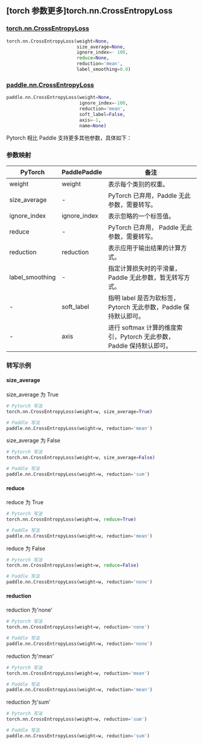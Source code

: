 ## [torch 参数更多]torch.nn.CrossEntropyLoss
### [torch.nn.CrossEntropyLoss](https://pytorch.org/docs/stable/generated/torch.nn.CrossEntropyLoss.html#torch.nn.CrossEntropyLoss)

```python
torch.nn.CrossEntropyLoss(weight=None,
                          size_average=None,
                          ignore_index=- 100,
                          reduce=None,
                          reduction='mean',
                          label_smoothing=0.0)
```

### [paddle.nn.CrossEntropyLoss](https://www.paddlepaddle.org.cn/documentation/docs/zh/develop/api/paddle/nn/CrossEntropyLoss_cn.html#crossentropyloss)

```python
paddle.nn.CrossEntropyLoss(weight=None,
                           ignore_index=-100,
                           reduction='mean',
                           soft_label=False,
                           axis=-1,
                           name=None)
```

Pytorch 相比 Paddle 支持更多其他参数，具体如下：
### 参数映射
| PyTorch       | PaddlePaddle | 备注                                                   |
| ------------- | ------------ | ------------------------------------------------------ |
| weight  | weight           | 表示每个类别的权重。  |
| size_average | -            | PyTorch 已弃用，Paddle 无此参数，需要转写。|
| ignore_index  | ignore_index            | 表示忽略的一个标签值。  |
| reduce       | -            | PyTorch 已弃用， Paddle 无此参数，需要转写。  |
| reduction  | reduction            | 表示应用于输出结果的计算方式。  |
| label_smoothing | -            | 指定计算损失时的平滑量，Paddle 无此参数，暂无转写方式。  |
| -             | soft_label  | 指明 label 是否为软标签，Pytorch 无此参数，Paddle 保持默认即可。  |
| -             | axis       | 进行 softmax 计算的维度索引，Pytorch 无此参数，Paddle 保持默认即可。   |

### 转写示例
#### size_average
size_average 为 True
```python
# Pytorch 写法
torch.nn.CrossEntropyLoss(weight=w, size_average=True)

# Paddle 写法
paddle.nn.CrossEntropyLoss(weight=w, reduction='mean')

```

size_average 为 False
```python
# Pytorch 写法
torch.nn.CrossEntropyLoss(weight=w, size_average=False)

# Paddle 写法
paddle.nn.CrossEntropyLoss(weight=w, reduction='sum')
```

#### reduce
reduce 为 True
```python
# Pytorch 写法
torch.nn.CrossEntropyLoss(weight=w, reduce=True)

# Paddle 写法
paddle.nn.CrossEntropyLoss(weight=w, reduction='mean')
```

reduce 为 False
```python
# Pytorch 写法
torch.nn.CrossEntropyLoss(weight=w, reduce=False)

# Paddle 写法
paddle.nn.CrossEntropyLoss(weight=w, reduction='none')
```

#### reduction
reduction 为'none'
```python
# Pytorch 写法
torch.nn.CrossEntropyLoss(weight=w, reduction='none')

# Paddle 写法
paddle.nn.CrossEntropyLoss(weight=w, reduction='none')
```

reduction 为'mean'
```python
# Pytorch 写法
torch.nn.CrossEntropyLoss(weight=w, reduction='mean')

# Paddle 写法
paddle.nn.CrossEntropyLoss(weight=w, reduction='mean')
```

reduction 为'sum'
```python
# Pytorch 写法
torch.nn.CrossEntropyLoss(weight=w, reduction='sum')

# Paddle 写法
paddle.nn.CrossEntropyLoss(weight=w, reduction='sum')
```
